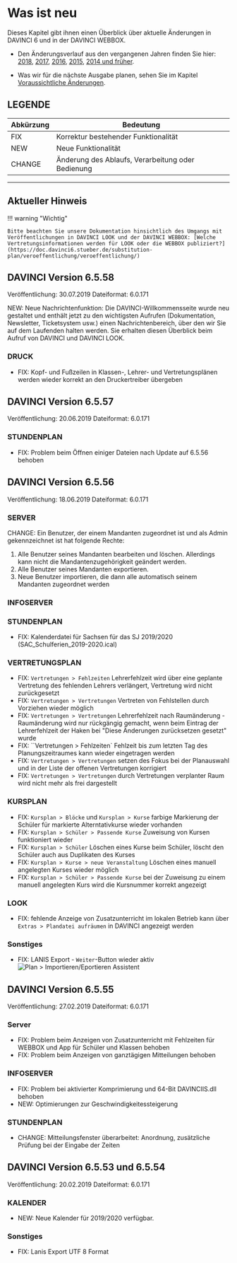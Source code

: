 # Was ist neu

Dieses Kapitel gibt ihnen einen Überblick über aktuelle Änderungen in DAVINCI 6 und in der DAVINCI WEBBOX.

* Den Änderungsverlauf aus den vergangenen Jahren finden Sie hier: [2018](changelog-2018.md), [2017](changelog-2017.md),  [2016](changelog-2016.md), [2015](changelog-2015.md), [2014 und früher](changelog-archive.md).

* Was wir für die nächste Ausgabe planen, sehen Sie im Kapitel [Voraussichtliche Änderungen](changelog-next.md).

## LEGENDE

Abkürzung  |  Bedeutung
---------- | ----------
FIX |  Korrektur bestehender Funktionalität
NEW |  Neue Funktionalität  
CHANGE|  Änderung des Ablaufs, Verarbeitung oder Bedienung

---

## Aktueller Hinweis

!!! warning "Wichtig"

    Bitte beachten Sie unsere Dokumentation hinsichtlich des Umgangs mit Veröffentlichungen in DAVINCI LOOK und der DAVINCI WEBBOX: [Welche Vertretungsinformationen werden für LOOK oder die WEBBOX publiziert?](https://doc.davinci6.stueber.de/substitution-plan/veroeffentlichung/veroeffentlichung/)

## DAVINCI Version 6.5.58

Veröffentlichung: 30.07.2019
Dateiformat: 6.0.171

NEW: Neue Nachrichtenfunktion: Die DAVINCI-Willkommensseite wurde neu gestaltet und enthält jetzt zu den wichtigsten Aufrufen (Dokumentation, Newsletter, Ticketsystem usw.) einen Nachrichtenbereich, über den wir Sie auf dem Laufenden halten werden. Sie erhalten diesen Überblick beim Aufruf von DAVINCI und DAVINCI LOOK.

### DRUCK

* FIX: Kopf- und Fußzeilen in Klassen-, Lehrer- und Vertretungsplänen werden wieder korrekt an den Druckertreiber übergeben

## DAVINCI Version 6.5.57

Veröffentlichung: 20.06.2019
Dateiformat: 6.0.171

### STUNDENPLAN

* FIX: Problem beim Öffnen einiger Dateien nach Update auf 6.5.56 behoben

## DAVINCI Version 6.5.56

Veröffentlichung: 18.06.2019
Dateiformat: 6.0.171

### SERVER

CHANGE: Ein Benutzer, der einem Mandanten zugeordnet ist und als Admin gekennzeichnet ist hat folgende Rechte:

1. Alle Benutzer seines Mandanten bearbeiten und löschen. Allerdings kann nicht die Mandantenzugehörigkeit geändert werden.
2. Alle Benutzer seines Mandanten exportieren.
3. Neue Benutzer importieren, die dann alle automatisch seinem Mandanten zugeordnet werden

### INFOSERVER

### STUNDENPLAN

* FIX: Kalenderdatei für Sachsen für das SJ 2019/2020 (SAC_Schulferien_2019-2020.ical)

### VERTRETUNGSPLAN

* FIX: `Vertretungen > Fehlzeiten` Lehrerfehlzeit wird über eine geplante Vertretung des fehlenden Lehrers verlängert, Vertretung wird nicht zurückgesetzt
* FIX: `Vertretungen > Vertretungen` Vertreten von Fehlstellen durch Vorziehen wieder möglich
* FIX: `Vertretungen > Vertretungen` Lehrerfehlzeit nach Raumänderung - Raumänderung wird nur rückgängig gemacht, wenn beim Eintrag der Lehrerfehlzeit der Haken bei "Diese Änderungen zurücksetzen gesetzt" wurde
* FIX: ``Vertretungen > Fehlzeiten` Fehlzeit  bis zum letzten Tag des Planungszeitraumes kann wieder eingetragen werden
* FIX: `Vertretungen > Vertretungen` setzen des Fokus bei der Planauswahl und in der Liste der offenen Vertretungen korrigiert
* FIX: `Vertretungen > Vertretungen` durch Vertretungen verplanter Raum wird nicht mehr als frei dargestellt

### KURSPLAN

* FIX: `Kursplan > Blöcke` und `Kursplan > Kurse` farbige Markierung der Schüler für markierte Alterntativkurse wieder vorhanden
* FIX: `Kursplan > Schüler > Passende Kurse` Zuweisung von Kursen funktioniert wieder
* FIX: `Kursplan > Schüler` Löschen eines Kurse beim Schüler, löscht den Schüler auch aus Duplikaten des Kurses
* FIX: `Kursplan > Kurse > neue Veranstaltung` Löschen eines manuell angelegten Kurses wieder möglich
* FIX: `Kursplan > Schüler > Passende Kurse` bei der Zuweisung zu einem manuell angelegten Kurs wird die Kursnummer korrekt angezeigt

### LOOK

* FIX:  fehlende Anzeige von Zusatzunterricht im lokalen Betrieb kann über `Extras > Plandatei aufräumen` in DAVINCI angezeigt werden

### Sonstiges

* FIX: LANIS Export - ``Weiter``-Button wieder aktiv
![``Plan > Importieren/Eportieren`` Assistent](/assets/images/5.5.56_Bild1.png)

## DAVINCI Version 6.5.55

Veröffentlichung: 27.02.2019
Dateiformat: 6.0.171

### Server

* FIX: Problem beim Anzeigen von Zusatzunterricht mit Fehlzeiten für WEBBOX und App für Schüler und Klassen behoben
* FIX: Problem beim Anzeigen von ganztägigen Mitteilungen behoben

### INFOSERVER

* FIX: Problem bei aktivierter Komprimierung und 64-Bit DAVINCIIS.dll behoben
* NEW: Optimierungen zur Geschwindigkeitessteigerung

### STUNDENPLAN

* CHANGE: Mitteilungsfenster überarbeitet: Anordnung, zusätzliche Prüfung bei der Eingabe der Zeiten

## DAVINCI Version 6.5.53 und 6.5.54

Veröffentlichung: 20.02.2019
Dateiformat: 6.0.171

### KALENDER

* NEW: Neue Kalender für 2019/2020 verfügbar.

### Sonstiges

* FIX: Lanis Export UTF 8 Format
